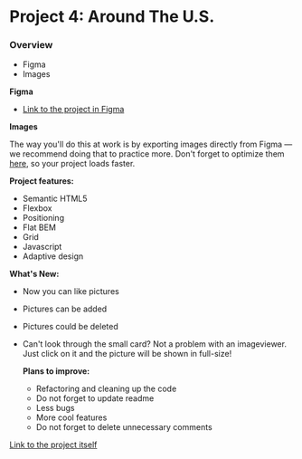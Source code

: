 # Project 4: Around The U.S.

### Overview

* Figma
* Images

**Figma**

* [Link to the project in Figma](https://www.figma.com/file/SurN1jaeEQIhuZEDMhmWWf/Sprint-4-Around-The-U.S.-desktop-mobile?node-id=0%3A1)

**Images**

The way you'll do this at work is by exporting images directly from Figma — we recommend doing that to practice more. Don't forget to optimize them [here](https://tinypng.com/), so your project loads faster. 

**Project features:**
- Semantic HTML5
- Flexbox
- Positioning
- Flat BEM
- Grid
- Javascript
- Adaptive design

**What's New:**

- Now you can like pictures
- Pictures can be added
- Pictures could be deleted
- Can't look through the small card? Not a problem with an imageviewer. Just click on it and the picture will be shown in full-size!
  
  **Plans to improve:**
  - Refactoring and cleaning up the code
  - Do not forget to update readme
  - Less bugs
  - More cool features
  - Do not forget to delete unnecessary comments

[Link to the project itself](https://mistifikatorcat.github.io/web_project_4/)
